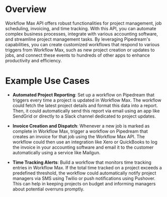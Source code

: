 # Overview

Workflow Max API offers robust functionalities for project management, job scheduling, invoicing, and time tracking. With this API, you can automate complex business processes, integrate with various accounting software, and streamline project management tasks. By leveraging Pipedream's capabilities, you can create customized workflows that respond to various triggers from Workflow Max, such as new project creation or updates to jobs, and connect these events to hundreds of other apps to enhance productivity and efficiency.

# Example Use Cases

- **Automated Project Reporting**: Set up a workflow on Pipedream that triggers every time a project is updated in Workflow Max. The workflow could fetch the latest project details and format this data into a report. Then, it could automatically send this report via email using an app like SendGrid or directly to a Slack channel dedicated to project updates.

- **Invoice Creation and Dispatch**: Whenever a new job is marked as complete in Workflow Max, trigger a workflow on Pipedream that creates an invoice for that job using the Workflow Max API. The workflow could then use an integration like Xero or QuickBooks to log the invoice in your accounting software and email it to the customer automatically using a service like Mailgun.

- **Time Tracking Alerts**: Build a workflow that monitors time tracking entries in Workflow Max. If the total time tracked on a project exceeds a predefined threshold, the workflow could automatically notify project managers via SMS using Twilio or push notifications using Pushover. This can help in keeping projects on budget and informing managers about potential overruns promptly.
